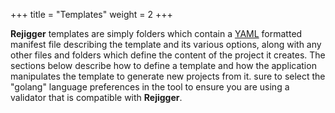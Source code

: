 +++
title = "Templates"
weight = 2
+++

**Rejigger** templates are simply folders which contain a [YAML](https://yaml.org) formatted manifest file describing the template and its various options, along with any other files and folders which define the content of the project it creates. The sections below describe how to define a template and how the application manipulates the template to generate new projects from it.
sure to select the "golang" language preferences in the tool to ensure you are using a validator that is compatible with **Rejigger**.